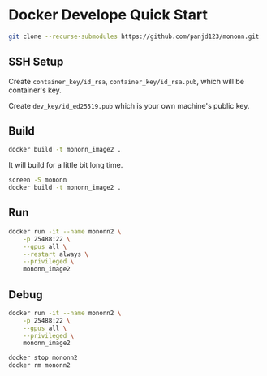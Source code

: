 # Docker Develope Quick Start 

```bash
git clone --recurse-submodules https://github.com/panjd123/mononn.git
```

## SSH Setup

Create `container_key/id_rsa`, `container_key/id_rsa.pub`, which will be container's key.

Create `dev_key/id_ed25519.pub` which is your own machine's public key.

## Build

```bash
docker build -t mononn_image2 .
```

It will build for a little bit long time.

```bash
screen -S mononn
docker build -t mononn_image2 .
```

## Run

```bash
docker run -it --name mononn2 \
    -p 25488:22 \
    --gpus all \
    --restart always \
    --privileged \
    mononn_image2
```

## Debug

```bash
docker run -it --name mononn2 \
    -p 25488:22 \
    --gpus all \
    --privileged \
    mononn_image2
```

```bash
docker stop mononn2
docker rm mononn2
```
